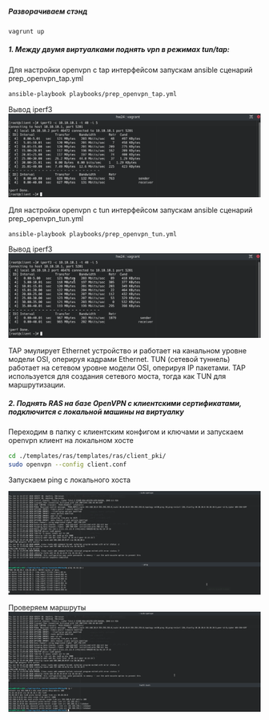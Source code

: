 ##### Разворачиваем стэнд
```bash
vagrunt up
```
##### 1. Между двумя виртуалками поднять vpn в режимах tun/tap:
Для настройки openvpn с tap интерфейсом запускам ansible сценарий prep_openvpn_tap.yml

``` bash
ansible-playbook playbooks/prep_openvpn_tap.yml
```
Вывод iperf3
![Tap Interface](docs/iperf3_tap.png)

Для настройки openvpn с tun интерфейсом запускам ansible сценарий prep_openvpn_tun.yml

``` bash
ansible-playbook playbooks/prep_openvpn_tun.yml
```

Вывод iperf3
![Tun Interface](docs/iperf3_tun.png)

TAP эмулирует Ethernet устройство и работает на канальном уровне модели OSI, оперируя кадрами Ethernet. TUN (сетевой туннель) работает на сетевом уровне модели OSI, оперируя IP пакетами. TAP используется для создания сетевого моста, тогда как TUN для маршрутизации.

##### 2. Поднять RAS на базе OpenVPN с клиентскими сертификатами, подключится с локальной машины на виртуалку

Переходим в папку с клиентским конфигом и ключами и запускаем openvpn клиент на локальном хосте
``` bash
cd ./templates/ras/templates/ras/client_pki/
sudo openvpn --config client.conf
```
Запускаем ping с локального хоста

![ras_ping](docs/ras_ping.png)

Проверяем маршруты
![ras_ping](docs/ras_ip_route.png)
